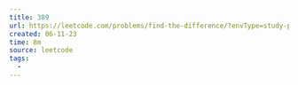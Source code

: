 ```yaml
---
title: 389
url: https://leetcode.com/problems/find-the-difference/?envType=study-plan-v2&envId=programming-skills
created: 06-11-23
time: 8m
source: leetcode
tags:
  - 
---
```


